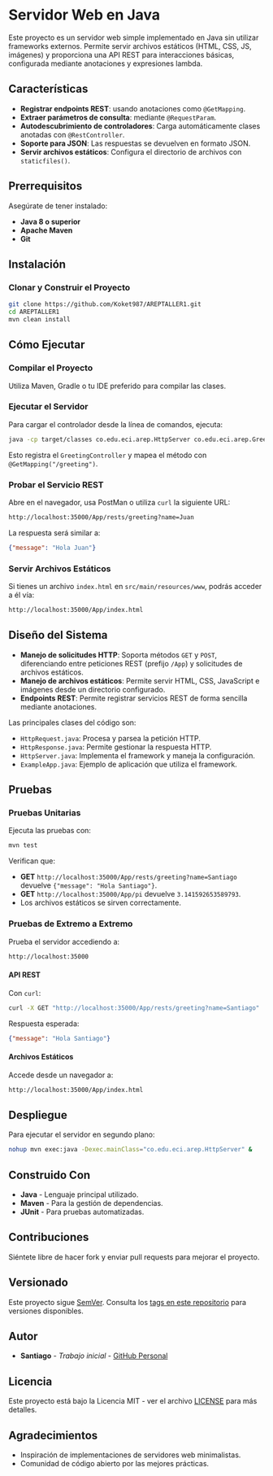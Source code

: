 # Servidor Web en Java

Este proyecto es un servidor web simple implementado en Java sin utilizar frameworks externos. Permite servir archivos estáticos (HTML, CSS, JS, imágenes) y proporciona una API REST para interacciones básicas, configurada mediante anotaciones y expresiones lambda.

## Características
- **Registrar endpoints REST**: usando anotaciones como `@GetMapping`.
- **Extraer parámetros de consulta**: mediante `@RequestParam`.
- **Autodescubrimiento de controladores**: Carga automáticamente clases anotadas con `@RestController`.
- **Soporte para JSON**: Las respuestas se devuelven en formato JSON.
- **Servir archivos estáticos**: Configura el directorio de archivos con `staticfiles()`.

## Prerrequisitos
Asegúrate de tener instalado:
- **Java 8 o superior**
- **Apache Maven**
- **Git**

## Instalación
### Clonar y Construir el Proyecto
```bash
git clone https://github.com/Koket987/AREPTALLER1.git
cd AREPTALLER1
mvn clean install
```

## Cómo Ejecutar
### Compilar el Proyecto
Utiliza Maven, Gradle o tu IDE preferido para compilar las clases.

### Ejecutar el Servidor
Para cargar el controlador desde la línea de comandos, ejecuta:
```bash
java -cp target/classes co.edu.eci.arep.HttpServer co.edu.eci.arep.GreetingController
```
Esto registra el `GreetingController` y mapea el método con `@GetMapping("/greeting")`.

### Probar el Servicio REST
Abre en el navegador, usa PostMan o utiliza `curl` la siguiente URL:
```bash
http://localhost:35000/App/rests/greeting?name=Juan
```
La respuesta será similar a:
```json
{"message": "Hola Juan"}
```

### Servir Archivos Estáticos
Si tienes un archivo `index.html` en `src/main/resources/www`, podrás acceder a él vía:
```bash
http://localhost:35000/App/index.html
```

## Diseño del Sistema
- **Manejo de solicitudes HTTP**: Soporta métodos `GET` y `POST`, diferenciando entre peticiones REST (prefijo `/App`) y solicitudes de archivos estáticos.
- **Manejo de archivos estáticos**: Permite servir HTML, CSS, JavaScript e imágenes desde un directorio configurado.
- **Endpoints REST**: Permite registrar servicios REST de forma sencilla mediante anotaciones.

Las principales clases del código son:
- `HttpRequest.java`: Procesa y parsea la petición HTTP.
- `HttpResponse.java`: Permite gestionar la respuesta HTTP.
- `HttpServer.java`: Implementa el framework y maneja la configuración.
- `ExampleApp.java`: Ejemplo de aplicación que utiliza el framework.

## Pruebas
### Pruebas Unitarias
Ejecuta las pruebas con:
```bash
mvn test
```

Verifican que:
- **GET** `http://localhost:35000/App/rests/greeting?name=Santiago` devuelve `{"message": "Hola Santiago"}`.
- **GET** `http://localhost:35000/App/pi` devuelve `3.141592653589793`.
- Los archivos estáticos se sirven correctamente.

### Pruebas de Extremo a Extremo
Prueba el servidor accediendo a:
```bash
http://localhost:35000
```

#### API REST
Con `curl`:
```bash
curl -X GET "http://localhost:35000/App/rests/greeting?name=Santiago"
```
Respuesta esperada:
```json
{"message": "Hola Santiago"}
```

#### Archivos Estáticos
Accede desde un navegador a:
```bash
http://localhost:35000/App/index.html
```

## Despliegue
Para ejecutar el servidor en segundo plano:
```bash
nohup mvn exec:java -Dexec.mainClass="co.edu.eci.arep.HttpServer" &
```

## Construido Con
- **Java** - Lenguaje principal utilizado.
- **Maven** - Para la gestión de dependencias.
- **JUnit** - Para pruebas automatizadas.

## Contribuciones
Siéntete libre de hacer fork y enviar pull requests para mejorar el proyecto.

## Versionado
Este proyecto sigue [SemVer](http://semver.org/). Consulta los [tags en este repositorio](https://github.com/Koket987/AREPTALLER1/tags) para versiones disponibles.

## Autor
* **Santiago** - *Trabajo inicial* - [GitHub Personal](https://github.com/koket987)

## Licencia
Este proyecto está bajo la Licencia MIT - ver el archivo [LICENSE](LICENSE) para más detalles.

## Agradecimientos
- Inspiración de implementaciones de servidores web minimalistas.
- Comunidad de código abierto por las mejores prácticas.

